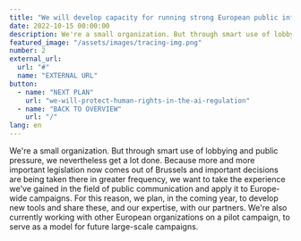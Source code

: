 ```yaml
---
title: "We will develop capacity for running strong European public information campaigns"
date: 2022-10-15 00:00:00
description: We're a small organization. But through smart use of lobbying and public pressure, we nevertheless get a lot done. Because more and more important legislation now comes out of Brussels and important decisions are being taken there in greater frequency
featured_image: "/assets/images/tracing-img.png"
number: 2
external_url:
  url: "#"
  name: "EXTERNAL URL"
button:
  - name: "NEXT PLAN"
    url: "we-will-protect-human-rights-in-the-ai-regulation"
  - name: "BACK TO OVERVIEW"
    url: "/"
lang: en
---
```


We're a small organization. But through smart use of lobbying and public pressure, we nevertheless get a lot done. Because more and more important legislation now comes out of Brussels and important decisions are being taken there in greater frequency, we want to take the experience we've gained in the field of public communication and apply it to Europe-wide campaigns. For this reason, we plan, in the coming year, to develop new tools and share these, and our expertise, with our partners. We're also currently working with other European organizations on a pilot campaign, to serve as a model for future large-scale campaigns.